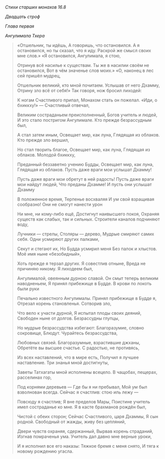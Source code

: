 *Стихи старших монахов 16\.8*

*Двадцать строф*

*Глава первая*

*Ангулимала Тхера*

> «Отшельник, ты идёшь,
> А говоришь, что остановился\.
> А я остановился, но ты сказал, что я иду\.
> Раскрой же смысл своих мне слов\.»
> «Я остановился, Ангулимала, я стою,
>
> Отринув всё насилье к существам\.
> Ты же в насилии своём не остановился,
> Вот в чём значенье слов моих\.»
> «О, наконец в лес сей пришёл мудрец,
>
> Отшельник великий, кто мной почитаем\.
> Услышав от него Дхамму,
> Отрину зло всё от себя\!»
> Так говоря, нож бросил лиходей:
>
> К ногам Счастливого припал,
> Монахом стать он пожелал\.
> «Иди, о бхиккху\!» — Счастливый отвечал,
>
> Великим состраданьем преисполненный,
> Богов учитель и людей,
> И это стало постригом Ангулимале\.
> Кто прежде безрассудным был,
>
> А стал затем иным,
> Освещает мир, как луна,
> Глядящая из облаков\.
> Кто прежде зло вершил,
>
> Но стал творить благое,
> Освещает мир, как луна,
> Глядящая из облаков\.
> Молодой бхиккху,
>
> Преданный беззаветно учению Будды,
> Освещает мир, как луна,
> Глядящая из облаков\.
> Пусть даже враги мои услышат Дхамму\!
>
> Пусть даже враги мои обретут в ней радость\!
> Пусть даже враги мои найдут людей,
> Что преданы Дхамме\!
> И пусть они услышат Дхамму
>
> В положенное время,
> Терпенье восхваляя
> И ум свой взращивая сообразно\!
> Они не смогут нанести урон
>
> Ни мне, ни кому\-либо ещё,
> Достигнут наивысшего покоя,
> Охраняя существ как слабых, так и сильных\.
> Строители каналов подчиняют воду,
>
> Лучники — стрелы,
> Столяры — дерево,
> Мудрые смиряют самих себя\.
> Одни усмиряют других палками,
>
> Секут и стегают их,
> Но Будда усмирил меня
> Без палок и хлыстов\.
> Моё имя ныне «безобидный»,
>
> Хоть прежде я терзал других\.
> Я совестлив отныне,
> Вреда не причиняю никому\.
> Я лиходеем был,
>
> Ангулималой, овеянным дурною славой\.
> Он смыт теперь великим наводненьем,
> Я принял прибежище в Будде\.
> В крови по локоть были руки
>
> Печально известного Ангулималы\.
> Принял прибежище в Будде я,
> Отрезал корень становленья\.
> Сотворив зло,
>
> Что вело к участи дурной,
> Я испытал плоды своих деяний,
> Свободен ныне от долгов\.
> Безрассудны глупцы,
>
> Но мудрые безрассудства избегают:
> Благоразумие, словно сокровище,
> Блюдут\.
> Чурайтесь безрассудства,
>
> Любовных связей\.
> Благоразумные, взрастившие джханы,
> Обретёте вы высшее счастье\.
> С радостью, не противясь,
>
> Из всех наставлений, что в мире есть,
> Получил я лучшее наставление\.
> Три знанья мной достигнуты,
>
> Заветы Татхагаты мной исполнены всецело\.
> В чащобах, пещерах, расселинах гор,
>
> Под корнями деревьев —
> Где бы я ни пребывал,
> Мой ум был взволнован всегда\.
> Сейчас я счастлив: стою иль лежу —
>
> Повсюду я счастлив;
> Я вне пределов Мары,
> Поистине учитель имел состраданье ко мне\.
> Я в касте брахманов рождён был,
>
> Чистой с обеих сторон;
> Сейчас Счастливого, царя Дхаммы,
> Я сын родной\.
> Свободный от жажды, живу без цепляний,
>
> Двери чувств охраняя, сдержанный,
> Вырвав корень страданий,
> Изгнав помраченья ума\.
> Учитель дал давно мне верные уроки,
>
> И я исполнил все его наказы:
> Тяжкое бремя с меня снято,
> И тяга к новому рождению угасла\.
